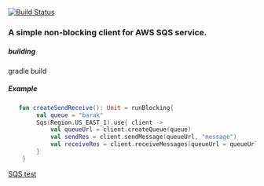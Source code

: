 [![Build Status](https://travis-ci.org/barakb/sqs.svg?branch=main)](https://travis-ci.org/barakb/sqs)
### A simple non-blocking client for AWS SQS service.

##### building 
gradle build

##### Example

```kotlin
   fun createSendReceive(): Unit = runBlocking{
        val queue = "barak"
        Sqs(Region.US_EAST_1).use{ client ->
            val queueUrl = client.createQueue(queue)
            val sendRes = client.sendMessage(queueUrl, "message")
            val receiveRes = client.receiveMessages(queueUrl = queueUrl, waitTimeSeconds = 5)
        }
    }
```

[SQS test](https://github.com/barakb/sqs/blob/master/lib/src/test/kotlin/com/totango/sqs/SqsTest.kt)
